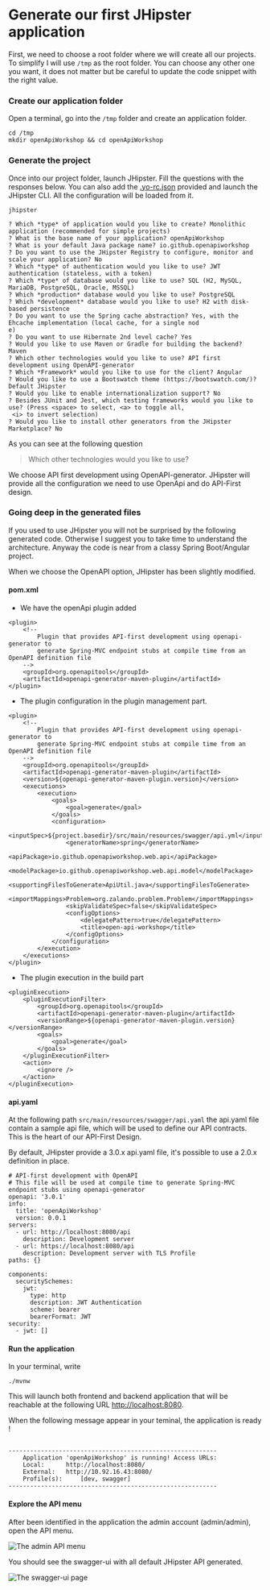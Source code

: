 # Generate our first JHipster application
First, we need to choose a root folder where we will create all our projects.
To simplify I will use `/tmp` as the root folder. You can choose any other one you want, it does not matter
but be careful to update the code snippet with the right value.

### Create our application folder
Open a terminal, go into the `/tmp` folder and create an application folder.

```
cd /tmp
mkdir openApiWorkshop && cd openApiWorkshop
 ```
 
 ### Generate the project
 Once into our project folder, launch JHipster.  Fill the questions with the responses below.
 You can also add the [.yo-rc.json](https://github.com/avdev4j/workshop-openapi/blob/master/resources/.yo-rc.json) 
 provided and launch the JHipster CLI. All the configuration will be loaded from it.
 
 ```
jhipster
 ```
 
 ```
 ? Which *type* of application would you like to create? Monolithic application (recommended for simple projects)
 ? What is the base name of your application? openApiWorkshop
 ? What is your default Java package name? io.github.openapiworkshop
 ? Do you want to use the JHipster Registry to configure, monitor and scale your application? No
 ? Which *type* of authentication would you like to use? JWT authentication (stateless, with a token)
 ? Which *type* of database would you like to use? SQL (H2, MySQL, MariaDB, PostgreSQL, Oracle, MSSQL)
 ? Which *production* database would you like to use? PostgreSQL
 ? Which *development* database would you like to use? H2 with disk-based persistence
 ? Do you want to use the Spring cache abstraction? Yes, with the Ehcache implementation (local cache, for a single nod
 e)
 ? Do you want to use Hibernate 2nd level cache? Yes
 ? Would you like to use Maven or Gradle for building the backend? Maven
 ? Which other technologies would you like to use? API first development using OpenAPI-generator
 ? Which *Framework* would you like to use for the client? Angular
 ? Would you like to use a Bootswatch theme (https://bootswatch.com/)? Default JHipster
 ? Would you like to enable internationalization support? No
 ? Besides JUnit and Jest, which testing frameworks would you like to use? (Press <space> to select, <a> to toggle all,
  <i> to invert selection)
 ? Would you like to install other generators from the JHipster Marketplace? No
 ```
 
 As you can see at the following question 
 > Which other technologies would you like to use?
 
 We choose API first development using OpenAPI-generator. JHipster will provide all the configuration we need to use
 OpenApi and do API-First design.
 
 ### Going deep in the generated files
 If you used to use JHipster you will not be surprised by the following generated code. Otherwise 
 I suggest you to take time to understand the architecture.
 Anyway the code is near from a classy Spring Boot/Angular project.
 
 When we choose the OpenAPI option, JHipster has been slightly modified.
 
#### pom.xml
- We have the openApi plugin added
 ```
 <plugin>
     <!--
         Plugin that provides API-first development using openapi-generator to
         generate Spring-MVC endpoint stubs at compile time from an OpenAPI definition file
     -->
     <groupId>org.openapitools</groupId>
     <artifactId>openapi-generator-maven-plugin</artifactId>
 </plugin>
 ```
 
 - The plugin configuration in the plugin management part.
 
 ```
 <plugin>
     <!--
         Plugin that provides API-first development using openapi-generator to
         generate Spring-MVC endpoint stubs at compile time from an OpenAPI definition file
     -->
     <groupId>org.openapitools</groupId>
     <artifactId>openapi-generator-maven-plugin</artifactId>
     <version>${openapi-generator-maven-plugin.version}</version>
     <executions>
         <execution>
             <goals>
                 <goal>generate</goal>
             </goals>
             <configuration>
                 <inputSpec>${project.basedir}/src/main/resources/swagger/api.yml</inputSpec>
                 <generatorName>spring</generatorName>
                 <apiPackage>io.github.openapiworkshop.web.api</apiPackage>
                 <modelPackage>io.github.openapiworkshop.web.api.model</modelPackage>
                 <supportingFilesToGenerate>ApiUtil.java</supportingFilesToGenerate>
                 <importMappings>Problem=org.zalando.problem.Problem</importMappings>
                 <skipValidateSpec>false</skipValidateSpec>
                 <configOptions>
                     <delegatePattern>true</delegatePattern>
                     <title>open-api-workshop</title>
                 </configOptions>
             </configuration>
         </execution>
     </executions>
 </plugin>
 ```

- The plugin execution in the build part
```
<pluginExecution>
    <pluginExecutionFilter>
        <groupId>org.openapitools</groupId>
        <artifactId>openapi-generator-maven-plugin</artifactId>
        <versionRange>${openapi-generator-maven-plugin.version}</versionRange>
        <goals>
            <goal>generate</goal>
        </goals>
    </pluginExecutionFilter>
    <action>
        <ignore />
    </action>
</pluginExecution>
```

#### api.yaml
At the following path `src/main/resources/swagger/api.yaml` the api.yaml file contain a sample api file, which 
will be used to define our API contracts. 
This is the heart of our API-First Design.

By default, JHipster provide a 3.0.x api.yaml file, it's possible to use a 2.0.x definition in place.
```
# API-first development with OpenAPI
# This file will be used at compile time to generate Spring-MVC endpoint stubs using openapi-generator
openapi: '3.0.1'
info:
  title: 'openApiWorkshop'
  version: 0.0.1
servers:
  - url: http://localhost:8080/api
    description: Development server
  - url: https://localhost:8080/api
    description: Development server with TLS Profile
paths: {}

components:
  securitySchemes:
    jwt:
      type: http
      description: JWT Authentication
      scheme: bearer
      bearerFormat: JWT
security:
  - jwt: []
```

#### Run the application
In your terminal, write
``` 
./mvnw
```

This will launch both frontend and backend application that will be reachable at the following URL [http://localhost:8080](http://localhost:8080).

When the following message appear in your teminal, the application is ready !

```

----------------------------------------------------------
	Application 'openApiWorkshop' is running! Access URLs:
	Local: 		http://localhost:8080/
	External: 	http://10.92.16.43:8080/
	Profile(s): 	[dev, swagger]
----------------------------------------------------------

```

#### Explore the API menu
After been identified in the application the admin account (admin/admin), open the API menu.

![The admin API menu](https://github.com/avdev4j/workshop-openapi/blob/master/resources/images/1/admin_api_menu.png)

You should see the swagger-ui with all default JHipster API generated. 

![The swagger-ui page](https://github.com/avdev4j/workshop-openapi/blob/master/resources/images/1/swagger_ui.png)


